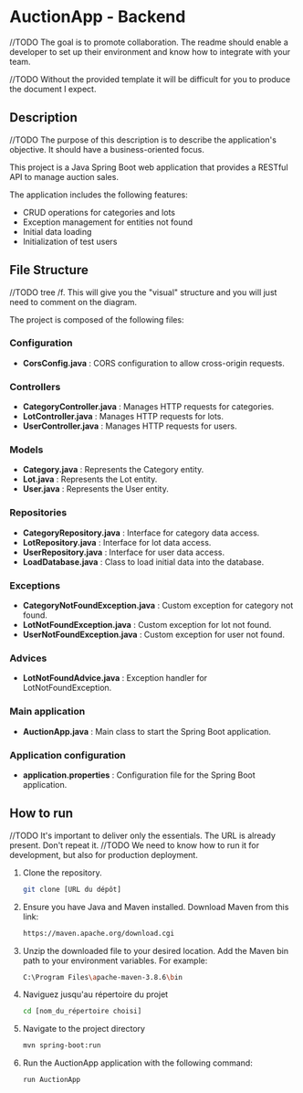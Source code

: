 # AuctionApp - Backend

//TODO The goal is to promote collaboration. The readme should enable a developer to set up their environment and know how to integrate with your team.

//TODO Without the provided template it will be difficult for you to produce the document I expect.


## Description

//TODO The purpose of this description is to describe the application's objective. It should have a business-oriented focus.

This project is a Java Spring Boot web application that provides a RESTful API to manage auction sales.

The application includes the following features:

- CRUD operations for categories and lots
- Exception management for entities not found
- Initial data loading
- Initialization of test users

## File Structure
//TODO tree /f. This will give you the "visual" structure and you will just need to comment on the diagram.

The project is composed of the following files:

### Configuration
- **CorsConfig.java** : CORS configuration to allow cross-origin requests.

### Controllers
- **CategoryController.java** : Manages HTTP requests for categories.
- **LotController.java** : Manages HTTP requests for lots.
- **UserController.java** : Manages HTTP requests for users.

### Models
- **Category.java** : Represents the Category entity.
- **Lot.java** : Represents the Lot entity.
- **User.java** : Represents the User entity.

### Repositories
- **CategoryRepository.java** : Interface for category data access.
- **LotRepository.java** : Interface for lot data access.
- **UserRepository.java** : Interface for user data access.
- **LoadDatabase.java** : Class to load initial data into the database.

### Exceptions
- **CategoryNotFoundException.java** : Custom exception for category not found.
- **LotNotFoundException.java** :  Custom exception for lot not found.
- **UserNotFoundException.java** : Custom exception for user not found.

### Advices
- **LotNotFoundAdvice.java** : Exception handler for LotNotFoundException.

### Main application
- **AuctionApp.java** : Main class to start the Spring Boot application.

### Application configuration
- **application.properties** : Configuration file for the Spring Boot application.

## How to run

//TODO It's important to deliver only the essentials. The URL is already present. Don't repeat it.
//TODO We need to know how to run it for development, but also for production deployment.

1. Clone the repository.
   ```sh
   git clone [URL du dépôt]

2. Ensure you have Java and Maven installed.
   Download Maven from this link:
   ```sh
   https://maven.apache.org/download.cgi 
   
3. Unzip the downloaded file to your desired location.
   Add the Maven bin path to your environment variables. For example:
   ```sh
   C:\Program Files\apache-maven-3.8.6\bin
3. Naviguez jusqu'au répertoire du projet
   ```sh
   cd [nom_du_répertoire choisi]
4. Navigate to the project directory
   ```sh
   mvn spring-boot:run
5. Run the AuctionApp application with the following command:
   ```sh
   run AuctionApp
   
